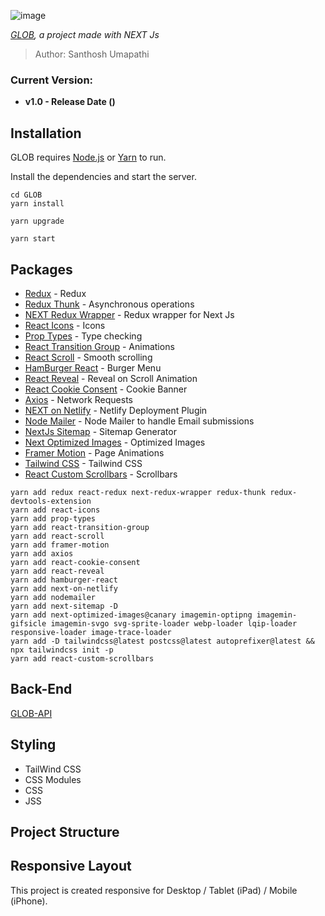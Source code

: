 ![image](https://drive.google.com/uc?export=view&id=1EYJ1MLFdyjpCgWsHnlW9CgKLdvMzOeNP) 

*[GLOB](https://google.com), a project made with NEXT Js*

> Author: Santhosh Umapathi


### Current Version:
* **v1.0 - Release Date ()**


## Installation

GLOB requires [Node.js](https://nodejs.org/) or [Yarn](https://yarnpkg.com/) to run.

Install the dependencies and start the server.

```
cd GLOB
yarn install

yarn upgrade 

yarn start

```

## Packages
* [Redux](https://redux.js.org/) - Redux
* [Redux Thunk](https://github.com/reduxjs/redux-thunk) - Asynchronous operations
* [NEXT Redux Wrapper](https://github.com/kirill-konshin/next-redux-wrapper) - Redux wrapper for Next Js
* [React Icons](https://react-icons.github.io/react-icons/) - Icons
* [Prop Types](https://www.npmjs.com/package/prop-types) - Type checking
* [React Transition Group](https://reactcommunity.org/react-transition-group/) - Animations
* [React Scroll](https://github.com/fisshy/react-scroll) - Smooth scrolling
* [HamBurger React](https://hamburger-react.netlify.app/) - Burger Menu
* [React Reveal](https://www.react-reveal.com/) - Reveal on Scroll Animation
* [React Cookie Consent](https://github.com/Mastermindzh/react-cookie-consent) - Cookie Banner
* [Axios](https://www.npmjs.com/package/axios) - Network Requests
* [NEXT on Netlify](https://github.com/netlify/next-on-netlify) - Netlify Deployment Plugin
* [Node Mailer](https://nodemailer.com/about/) - Node Mailer to handle Email submissions
* [NextJs Sitemap](https://www.npmjs.com/package/next-sitemap) - Sitemap Generator
* [Next Optimized Images](https://github.com/cyrilwanner/next-optimized-images) - Optimized Images
* [Framer Motion](https://github.com/framer/motion) - Page Animations
* [Tailwind CSS](https://tailwindcss.com/docs/guides/nextjs) - Tailwind CSS
* [React Custom Scrollbars](https://github.com/malte-wessel/react-custom-scrollbars) - Scrollbars

```
yarn add redux react-redux next-redux-wrapper redux-thunk redux-devtools-extension 
yarn add react-icons 
yarn add prop-types 
yarn add react-transition-group 
yarn add react-scroll 
yarn add framer-motion
yarn add axios 
yarn add react-cookie-consent 
yarn add react-reveal 
yarn add hamburger-react 
yarn add next-on-netlify 
yarn add nodemailer 
yarn add next-sitemap -D
yarn add next-optimized-images@canary imagemin-optipng imagemin-gifsicle imagemin-svgo svg-sprite-loader webp-loader lqip-loader responsive-loader image-trace-loader
yarn add -D tailwindcss@latest postcss@latest autoprefixer@latest && npx tailwindcss init -p
yarn add react-custom-scrollbars
```
## Back-End
[GLOB-API](https://github.com/AppCity/GLOB-Back-End)

## Styling
* TailWind CSS
* CSS Modules
* CSS
* JSS

## Project Structure





## Responsive Layout
This project is created responsive for Desktop / Tablet (iPad) / Mobile (iPhone).